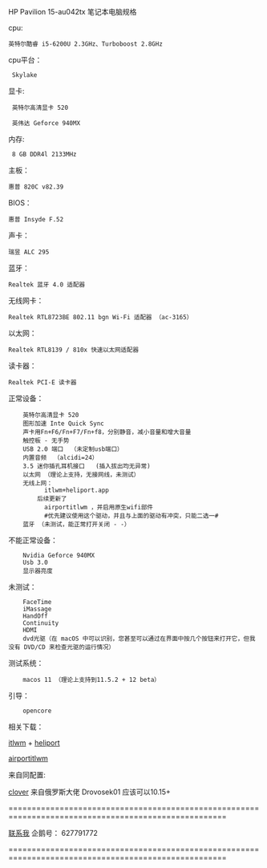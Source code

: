 HP Pavilion 15-au042tx 笔记本电脑规格
                                  
cpu: 

    英特尔酷睿 i5-6200U 2.3GHz、Turboboost 2.8GHz     
cpu平台：

     Skylake
     
显卡:

     英特尔高清显卡 520
     
     英伟达 Geforce 940MX
     
内存:

     8 GB DDR4l 2133MHz
     
主板：

    惠普 820C v82.39
    
BIOS：

    惠普 Insyde F.52
    
声卡：

    瑞昱 ALC 295
    
蓝牙：

    Realtek 蓝牙 4.0 适配器
    
无线网卡：

    Realtek RTL8723BE 802.11 bgn Wi-Fi 适配器 （ac-3165）
    
以太网：

    Realtek RTL8139 / 810x 快速以太网适配器
    
读卡器：

    Realtek PCI-E 读卡器
    

正常设备：

        英特尔高清显卡 520
        图形加速 Inte Quick Sync
        声卡用Fn+F6/Fn+F7/Fn+f8，分别静音，减小音量和增大音量
        触控板 - 无手势   
        USB 2.0 端口  （未定制usb端口）
        内置音频  （alcidi=24）
        3.5 迷你插孔耳机接口   (插入拔出均无异常)
        以太网 （理论上支持，无接网线，未测试）
        无线上网： 
              itlwm+heliport.app
            后续更新了 
              airportitlwm ，并启用原生wifi部件
              #优先建议使用这个驱动，并且与上面的驱动有冲突，只能二选一#
        蓝牙 （未测试，能正常打开关闭 - -）
        

不能正常设备：

        Nvidia Geforce 940MX
        Usb 3.0 
        显示器亮度
        
未测试：       

        FaceTime
        iMassage
        HandOff
        Continuity 
        HDMI
        dvd光驱（在 macOS 中可以识别，您甚至可以通过在界面中按几个按钮来打开它，但我没有 DVD/CD 来检查光驱的运行情况）
        
测试系统：
     
        macos 11 （理论上支持到11.5.2 + 12 beta）
        
引导：
        
        opencore 
        
        
相关下载：

[itlwm](https://github.com/OpenIntelWireless/itlwm) + [heliport](https://github.com/OpenIntelWireless/HeliPort)

[airportitlwm](https://github.com/kwangle912/AirportItlwm-for-Hackintosh)

来自同配置:

[clover](https://github.com/Drovosek01/hackintosh_HP_Pavilion_15-au028ur_i5-6200U)
 来自俄罗斯大佬 Drovosek01 应该可以10.15+








=====================================================================================================



[联系我](http://wpa.qq.com/msgrd?v=3&uin=627791772&site=qq&menu=yes)
    企鹅号：   627791772

=====================================================================================================
